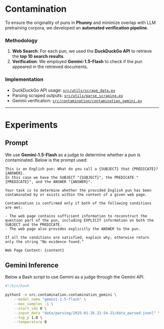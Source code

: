 # Contamination

To ensure the originality of puns in **Phunny** and minimize overlap with LLM pretraining corpora, we developed an **automated verification pipeline**.  

### Methodology  
1. **Web Search**: For each pun, we used the **DuckDuckGo API** to retrieve the **top 10 search results**.  
2. **Verification**: We employed **Gemini-1.5-Flash** to check if the pun appeared in the retrieved documents.  

### Implementation  
- DuckDuckGo API usage: [`src/utils/scrape_data.py`](src/utils/scrape_data.py)  
- Parsing scraped outputs: [`src/utils/parse_scraping.py`](src/utils/parse_scraping.py)  
- Gemini verification: [`src/contamination/contamination_gemini.py`](src/contamination/contamination_gemini.py)  
---

# Experiments

## Prompt
We use **Gemini-1.5-Flash** as a judge to determine whether a pun is contaminated. Below is the prompt used:  


```
This is an English pun: What do you call a {SUBJECT} that {PREDICATE}? {ANSWER}. 
In this case we have the SUBJECT "{SUBJECT}", the PREDICATE "{PREDICATE}", and the ANSWER "{ANSWER}".

Your task is to determine whether the provided English pun has been contaminated by or exists within the content of a given web page.

Contamination is confirmed only if both of the following conditions are met:

- The web page contains sufficient information to reconstruct the question part of the pun, including EXPLICIT information on both the SUBJECT and the PREDICATE.
- The web page also provides explicitly the ANSWER to the pun.

If all the conditions are satisfied, explain why, otherwise return only the string "No evidence found."

Web Page Content: {content}
```

## Gemini Inference

Below a Bash script to use Gemini as a judge through the Gemini API. 

```bash
#!/bin/bash

python3 -m src.contamination.contamination_gemini \
    --model_name "gemini-1.5-flash" \
    --max_samples -1 \
    --start_idx 0 \
    --input_data "data/parsing/2025-01-26_22-54-21/data_parsed.jsonl" \
    --top_p 1.0 \
    --temperature 0
```
